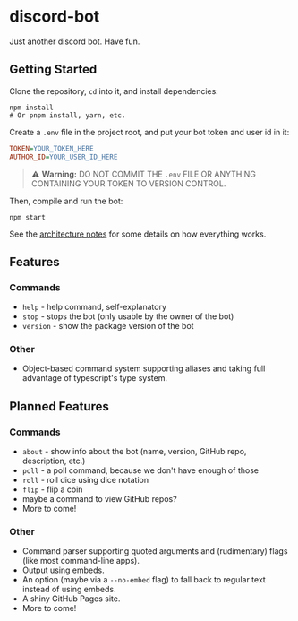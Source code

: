 # discord-bot

Just another discord bot. Have fun.

## Getting Started

Clone the repository, `cd` into it, and install dependencies:

```console
npm install
# Or pnpm install, yarn, etc.
```

Create a `.env` file in the project root, and put your bot token and user id in it:

```ini
TOKEN=YOUR_TOKEN_HERE
AUTHOR_ID=YOUR_USER_ID_HERE
```

> ⚠ **Warning:** DO NOT COMMIT THE `.env` FILE OR ANYTHING CONTAINING YOUR TOKEN TO VERSION CONTROL.

Then, compile and run the bot:

```console
npm start
```

See the [architecture notes](./architecture-notes.md) for some details on how everything works.

## Features

### Commands

- `help` - help command, self-explanatory
- `stop` - stops the bot (only usable by the owner of the bot)
- `version` - show the package version of the bot

### Other

- Object-based command system supporting aliases and taking full advantage of typescript's type system.

## Planned Features

### Commands

- `about` - show info about the bot (name, version, GitHub repo, description, etc.)
- `poll` - a poll command, because we don't have enough of those
- `roll` - roll dice using dice notation
- `flip` - flip a coin
- maybe a command to view GitHub repos?
- More to come!

### Other

- Command parser supporting quoted arguments and (rudimentary) flags (like most command-line apps).
- Output using embeds.
- An option (maybe via a `--no-embed` flag) to fall back to regular text instead of using embeds.
- A shiny GitHub Pages site.
- More to come!

